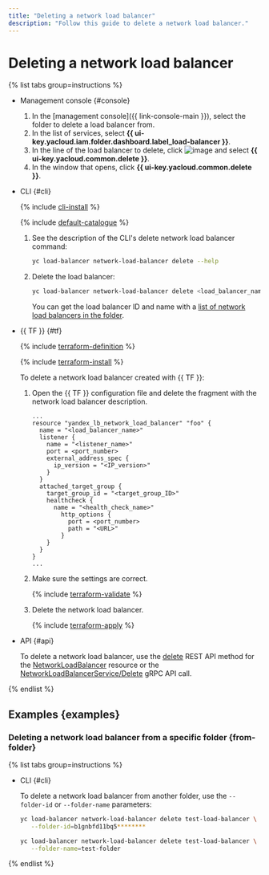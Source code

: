 ```yaml
---
title: "Deleting a network load balancer"
description: "Follow this guide to delete a network load balancer."
---
```


# Deleting a network load balancer

{% list tabs group=instructions %}

- Management console {#console}

   1. In the [management console]({{ link-console-main }}), select the folder to delete a load balancer from.
   1. In the list of services, select **{{ ui-key.yacloud.iam.folder.dashboard.label_load-balancer }}**.
   1. In the line of the load balancer to delete, click ![image](../../_assets/horizontal-ellipsis.svg) and select **{{ ui-key.yacloud.common.delete }}**.
   1. In the window that opens, click **{{ ui-key.yacloud.common.delete }}**.

- CLI {#cli}

   {% include [cli-install](../../_includes/cli-install.md) %}

   {% include [default-catalogue](../../_includes/default-catalogue.md) %}

   1. See the description of the CLI's delete network load balancer command:

      ```bash
      yc load-balancer network-load-balancer delete --help
      ```

   1. Delete the load balancer:

      ```bash
      yc load-balancer network-load-balancer delete <load_balancer_name_or_ID>
      ```

      You can get the load balancer ID and name with a [list of network load balancers in the folder](load-balancer-list.md#list).

- {{ TF }} {#tf}

   {% include [terraform-definition](../../_tutorials/terraform-definition.md) %}

   {% include [terraform-install](../../_includes/terraform-install.md) %}

   To delete a network load balancer created with {{ TF }}:
   1. Open the {{ TF }} configuration file and delete the fragment with the network load balancer description.

      ```hcl
      ...
      resource "yandex_lb_network_load_balancer" "foo" {
        name = "<load_balancer_name>"
        listener {
          name = "<listener_name>"
          port = <port_number>
          external_address_spec {
            ip_version = "<IP_version>"
          }
        }
        attached_target_group {
          target_group_id = "<target_group_ID>"
          healthcheck {
            name = "<health_check_name>"
              http_options {
                port = <port_number>
                path = "<URL>"
              }
          }
        }
      }
      ...
      ```

   1. Make sure the settings are correct.

      {% include [terraform-validate](../../_includes/mdb/terraform/validate.md) %}

   1. Delete the network load balancer.

      {% include [terraform-apply](../../_includes/mdb/terraform/apply.md) %}

- API {#api}

   To delete a network load balancer, use the [delete](../api-ref/NetworkLoadBalancer/delete.md) REST API method for the [NetworkLoadBalancer](../api-ref/NetworkLoadBalancer/index.md) resource or the [NetworkLoadBalancerService/Delete](../api-ref/grpc/network_load_balancer_service.md#Delete) gRPC API call.

{% endlist %}

## Examples {examples}

### Deleting a network load balancer from a specific folder {from-folder}

{% list tabs group=instructions %}

- CLI {#cli}

   To delete a network load balancer from another folder, use the `--folder-id` or `--folder-name` parameters:

   ```bash
   yc load-balancer network-load-balancer delete test-load-balancer \
      --folder-id=b1gnbfd11bq5********
   ```

   ```bash
   yc load-balancer network-load-balancer delete test-load-balancer \
      --folder-name=test-folder
   ```

{% endlist %}
